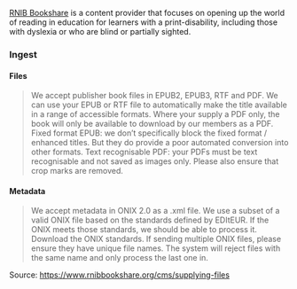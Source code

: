 [RNIB Bookshare](https://www.rnibbookshare.org/) is a content provider that focuses on opening up the world of reading in education for learners with a print-disability, including those with dyslexia or who are blind or partially sighted.

### Ingest

#### Files

> We accept publisher book files in EPUB2, EPUB3, RTF and PDF. We can use your EPUB or RTF file to automatically make the title available in a range of accessible formats. Where your supply a PDF only, the book will only be available to download by our members as a PDF. 
Fixed format EPUB: we don’t specifically block the fixed format / enhanced titles. But they do provide a poor automated conversion into other formats.
Text recognisable PDF: your PDFs must be text recognisable and not saved as images only. Please also ensure that crop marks are removed.

#### Metadata

> We accept metadata in ONIX 2.0 as a .xml file. We use a subset of a valid ONIX file based on the standards defined by EDItEUR.  If the ONIX meets those standards, we should be able to process it. Download the ONIX standards.
If sending multiple ONIX files, please ensure they have unique file names. The system will reject files with the same name and only process the last one in.

Source: https://www.rnibbookshare.org/cms/supplying-files